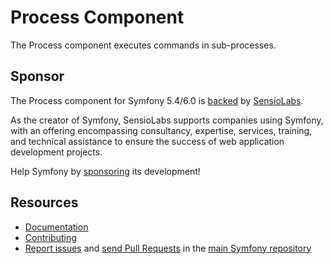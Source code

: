# Process Component

The Process component executes commands in sub-processes.

## Sponsor

The Process component for Symfony 5.4/6.0 is [backed][1] by [SensioLabs][2].

As the creator of Symfony, SensioLabs supports companies using Symfony, with an
offering encompassing consultancy, expertise, services, training, and technical
assistance to ensure the success of web application development projects.

Help Symfony by [sponsoring][3] its development!

## Resources

-   [Documentation](https://symfony.com/doc/current/components/process.html)
-   [Contributing](https://symfony.com/doc/current/contributing//)
-   [Report issues](https://github.com/symfony/symfony/issues) and
    [send Pull Requests](https://github.com/symfony/symfony/pulls)
    in the [main Symfony repository](https://github.com/symfony/symfony)

[1]: https://symfony.com/backers
[2]: https://sensiolabs.com
[3]: https://symfony.com/sponsor
